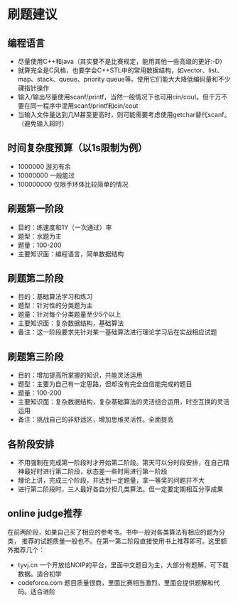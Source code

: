 # 刷题建议

## 编程语言
* 尽量使用C++和java（其实要不是比赛规定，能用其他一些高级的更好:-D）
* 就算完全是C风格，也要学会C++STL中的常用数据结构，如vector、list、map、stack、queue、priority queue等。使用它们能大大降低编码量和不少祼指针操作
* 输入/输出尽量使用scanf/printf，当然一般情况下也可用cin/cout。但千万不要在同一程序中混用scanf/printf和cin/cout
* 当输入文件量达到几M甚至更高时，则可能需要考虑使用getchar替代scanf。（避免输入超时）

## 时间复杂度预算（以1s限制为例）
* 1000000 游刃有余
* 10000000 一般能过
* 100000000 仅限手环体比较简单的情况

## 刷题第一阶段
* 目的：练速度和1Y（一次通过）率
* 题型：水题为主
* 题量：100-200
* 主要知识面：编程语言，简单数据结构

## 刷题第二阶段
* 目的：基础算法学习和练习
* 题型：针对性的分类题为主
* 题量：针对每个分类题量至少5个以上
* 主要知识面：复杂数据结构，基础算法
* 备注：这一阶段要求先针对某一基础算法进行理论学习后在实战相应试题

## 刷题第三阶段
* 目的：增加提高所掌握的知识，并能灵活运用
* 题型：主要为自己有一定思路，但却没有完全自信能完成的题目
* 题量：100-200
* 主要知识面：复杂数据结构，复杂基础算法的灵活组合运用，时空互换的灵活运用
* 备注：挑战自己的非舒适区，增加思维灵活性。全面提高

## 各阶段安排
* 不用强制在完成第一阶段时才开始第二阶段。第天可以分时段安排，在自己精神最好时进行第二阶段，状态差一些时用进行第一阶段
* 理论上讲，完成三个阶段，并达到一定题量，拿一等奖的问题并不大
* 进行第二阶段时，三人最好各自分担几类算法。但一定要定期相互分享成果

## online judge推荐
在前两阶段，如果自己买了相应的参考书。书中一般对各类算法有相应的题为分类，
推荐的试题质量一般也不。在第一第二阶段直接使用书上推荐即可。这里额外推荐几个：

* tyvj.cn 一个开放给NOIP的平台，里面中文题目为主，大部分有题解，可下载数据。适合初学
* codeforce.com 题目质量很商，里面比赛相当激烈，里面会提供题解和代码。适合进阶


